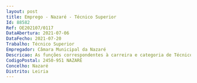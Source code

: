 ```yaml
--- 
layout: post
title: Emprego - Nazaré - Técnico Superior
Id: 88582
Ref: OE202107/0117
DataAbertura: 2021-07-06
DataFecho: 2021-07-20
Trabalho: Técnico Superior
Empregador: Câmara Municipal da Nazaré
Descricao: As funções correspondentes à carreira e categoria de Técnico a Superior que se encontram descritas nos conteúdos funcionais no anexo da LTFP e a que se refere o n.º 2 do artigo 88.º do mesmo diploma, bem como as constantes nas atribuições competências atividades definidas no Mapa de Pessoal   Prestação de informações aos turistas nacionais e internacionais  representação do município em feiras de turismo nacionais e internacionais  promoção do município do Concelho da Nazaré.
CodigoPostal: 2450-951 NAZARÉ
Concelho: Nazaré
Distrito: Leiria
--- 
```

